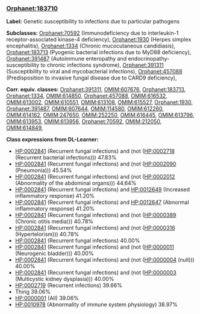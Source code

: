
### [Orphanet:183710](http://www.orpha.net/ORDO/Orphanet_183710)
**Label:** Genetic susceptibility to infections due to particular pathogens

**Subclasses:** [Orphanet:70592](http://www.orpha.net/ORDO/Orphanet_70592) (Immunodeficiency due to interleukin-1 receptor-associated kinase-4 deficiency), [Orphanet:1930](http://www.orpha.net/ORDO/Orphanet_1930) (Herpes simplex encephalitis), [Orphanet:1334](http://www.orpha.net/ORDO/Orphanet_1334) (Chronic mucocutaneous candidiasis), [Orphanet:183713](http://www.orpha.net/ORDO/Orphanet_183713) (Pyogenic bacterial infections due to MyD88 deficiency), [Orphanet:391487](http://www.orpha.net/ORDO/Orphanet_391487) (Autoimmune enteropathy and endocrinopathy-susceptibility to chronic infections syndrome), [Orphanet:391311](http://www.orpha.net/ORDO/Orphanet_391311) (Susceptibility to viral and mycobacterial infections), [Orphanet:457088](http://www.orpha.net/ORDO/Orphanet_457088) (Predisposition to invasive fungal disease due to CARD9 deficiency), 

**Corr. equiv. classes:** [Orphanet:391311](http://www.orpha.net/ORDO/Orphanet_391311), [OMIM:607676](http://purl.obolibrary.org/obo/OMIM_607676), [Orphanet:183713](http://www.orpha.net/ORDO/Orphanet_183713), [Orphanet:1334](http://www.orpha.net/ORDO/Orphanet_1334), [OMIM:614850](http://purl.obolibrary.org/obo/OMIM_614850), [Orphanet:457088](http://www.orpha.net/ORDO/Orphanet_457088), [OMIM:616532](http://purl.obolibrary.org/obo/OMIM_616532), [OMIM:613002](http://purl.obolibrary.org/obo/OMIM_613002), [OMIM:610551](http://purl.obolibrary.org/obo/OMIM_610551), [OMIM:613108](http://purl.obolibrary.org/obo/OMIM_613108), [OMIM:615527](http://purl.obolibrary.org/obo/OMIM_615527), [Orphanet:1930](http://www.orpha.net/ORDO/Orphanet_1930), [Orphanet:391487](http://www.orpha.net/ORDO/Orphanet_391487), [OMIM:607644](http://purl.obolibrary.org/obo/OMIM_607644), [OMIM:114580](http://purl.obolibrary.org/obo/OMIM_114580), [OMIM:612260](http://purl.obolibrary.org/obo/OMIM_612260), [OMIM:614162](http://purl.obolibrary.org/obo/OMIM_614162), [OMIM:247650](http://purl.obolibrary.org/obo/OMIM_247650), [OMIM:252250](http://purl.obolibrary.org/obo/OMIM_252250), [OMIM:616445](http://purl.obolibrary.org/obo/OMIM_616445), [OMIM:613796](http://purl.obolibrary.org/obo/OMIM_613796), [OMIM:613953](http://purl.obolibrary.org/obo/OMIM_613953), [OMIM:613956](http://purl.obolibrary.org/obo/OMIM_613956), [Orphanet:70592](http://www.orpha.net/ORDO/Orphanet_70592), [OMIM:212050](http://purl.obolibrary.org/obo/OMIM_212050), [OMIM:614849](http://purl.obolibrary.org/obo/OMIM_614849), 

**Class expressions from DL-Learner:**

- [HP:0002841](http://purl.obolibrary.org/obo/HP_0002841) (Recurrent fungal infections) and (not ([HP:0002718](http://purl.obolibrary.org/obo/HP_0002718) (Recurrent bacterial infections))) 47.83%
- [HP:0002841](http://purl.obolibrary.org/obo/HP_0002841) (Recurrent fungal infections) and (not ([HP:0002090](http://purl.obolibrary.org/obo/HP_0002090) (Pneumonia))) 45.54%
- [HP:0002841](http://purl.obolibrary.org/obo/HP_0002841) (Recurrent fungal infections) and (not ([HP:0002012](http://purl.obolibrary.org/obo/HP_0002012) (Abnormality of the abdominal organs))) 44.64%
- [HP:0002841](http://purl.obolibrary.org/obo/HP_0002841) (Recurrent fungal infections) and [HP:0012649](http://purl.obolibrary.org/obo/HP_0012649) (Increased inflammatory response) 41.20%
- [HP:0002841](http://purl.obolibrary.org/obo/HP_0002841) (Recurrent fungal infections) and [HP:0012647](http://purl.obolibrary.org/obo/HP_0012647) (Abnormal inflammatory response) 41.20%
- [HP:0002841](http://purl.obolibrary.org/obo/HP_0002841) (Recurrent fungal infections) and (not ([HP:0000389](http://purl.obolibrary.org/obo/HP_0000389) (Chronic otitis media))) 40.78%
- [HP:0002841](http://purl.obolibrary.org/obo/HP_0002841) (Recurrent fungal infections) and (not ([HP:0000316](http://purl.obolibrary.org/obo/HP_0000316) (Hypertelorism))) 40.78%
- [HP:0002841](http://purl.obolibrary.org/obo/HP_0002841) (Recurrent fungal infections) 40.00%
- [HP:0002841](http://purl.obolibrary.org/obo/HP_0002841) (Recurrent fungal infections) and (not ([HP:0000011](http://purl.obolibrary.org/obo/HP_0000011) (Neurogenic bladder))) 40.00%
- [HP:0002841](http://purl.obolibrary.org/obo/HP_0002841) (Recurrent fungal infections) and (not ([HP:0000004](http://purl.obolibrary.org/obo/HP_0000004) (null))) 40.00%
- [HP:0002841](http://purl.obolibrary.org/obo/HP_0002841) (Recurrent fungal infections) and (not ([HP:0000003](http://purl.obolibrary.org/obo/HP_0000003) (Multicystic kidney dysplasia))) 40.00%
- [HP:0002719](http://purl.obolibrary.org/obo/HP_0002719) (Recurrent infections) 39.66%
- Thing 39.06%
- [HP:0000001](http://purl.obolibrary.org/obo/HP_0000001) (All) 39.06%
- [HP:0010978](http://purl.obolibrary.org/obo/HP_0010978) (Abnormality of immune system physiology) 38.97%


